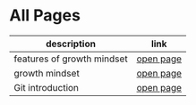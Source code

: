 
#  All Pages

 description | link 
 ----------- | ----------- 
 features of growth mindset | [open page](read01) 
 growth mindset | [open page](read2) 
 Git introduction | [open page](read3) 
 

